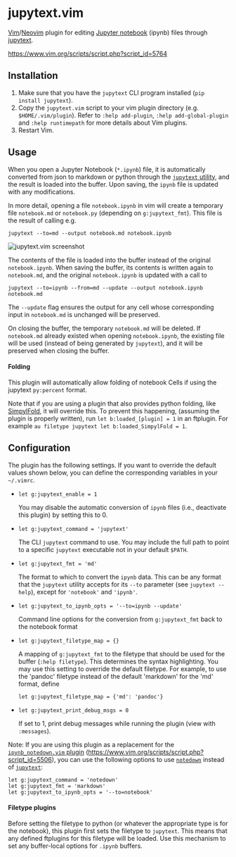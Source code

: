 # jupytext.vim

[Vim][1]/[Neovim][2] plugin for editing [Jupyter notebook][3] (ipynb) files through [jupytext][4].

https://www.vim.org/scripts/script.php?script_id=5764


## Installation

1.  Make sure that you have the `jupytext` CLI program installed (`pip install jupytext`).
2.  Copy the `jupytext.vim` script to your vim plugin directory (e.g. `$HOME/.vim/plugin`). Refer to `:help add-plugin`, `:help add-global-plugin` and `:help runtimepath` for more details about Vim plugins.
3.  Restart Vim.


## Usage

When you open a Jupyter Notebook (`*.ipynb`) file, it is automatically converted from json to markdown or python through the [`jupytext` utility][4], and the result is loaded into the buffer. Upon saving, the `ipynb` file is updated with any modifications.

In more detail, opening a file `notebook.ipynb` in vim will create a temporary file `notebook.md` or `notebook.py` (depending on `g:jupytext_fmt`). This file is the result of calling e.g.

    jupytext --to=md --output notebook.md notebook.ipynb

![jupytext.vim screenshot](https://gist.githubusercontent.com/goerz/884df0ffe9b017dbcd976011ad2c52d7/raw/f50439829092358acdc4a791c8e3fe4e780b0d89/screenshot_W8Yh8m.png "Screenshot of editing a notebook file in vim in md format")

The contents of the file is loaded into the buffer instead of the original `notebook.ipynb`. When saving the buffer, its contents is written again to `notebook.md`, and the original `notebook.ipynb` is updated with a call to

    jupytext --to=ipynb --from=md --update --output notebook.ipynb notebook.md

The `--update` flag ensures the output for any cell whose corresponding input in `notebook.md` is unchanged will be preserved.

On closing the buffer, the temporary `notebook.md` will be deleted. If `notebook.md` already existed when opening `notebook.ipynb`, the existing file will be used (instead of being generated by `jupytext`), and it will be preserved when closing the buffer.

#### Folding

This plugin will automatically allow folding of notebook Cells if using the jupytext `py:percent` format.

Note that if you are using a plugin that also provides python folding, like [SimpylFold](github.com/tmhedberg/SimpylFold), it will override this. To prevent this happening, (assuming the plugin is properly written), run `let b:loaded_[plugin] = 1` in an ftplugin. For example `au filetype jupytext let b:loaded_SimpylFold = 1`.

## Configuration

The plugin has the following settings. If you want to override the default values shown below, you can define the corresponding variables in your `~/.vimrc`.

*   `let g:jupytext_enable = 1`

    You may disable the automatic conversion of `ipynb` files (i.e., deactivate this plugin) by setting this to 0.

*   `let g:jupytext_command = 'jupytext'`

    The CLI `jupytext` command to use. You may include the full path to point to a specific `jupytext` executable not in your default `$PATH`.

*   `let g:jupytext_fmt = 'md'`

    The format to which to convert the `ipynb` data. This can be any format that the `jupytext` utility accepts for its `--to` parameter (see `jupytext --help`), except for `'notebook'` and `'ipynb'`.

*  `let g:jupytext_to_ipynb_opts = '--to=ipynb --update'`

   Command line options for the conversion from `g:jupytext_fmt` back to the notebook format

*   `let g:jupytext_filetype_map = {}`

    A mapping of `g:jupytext_fmt` to the filetype that should be used for the buffer (`:help filetype`). This determines the syntax highlighting.  You may use this setting to override the default filetype. For example, to use the 'pandoc' filetype instead of the default 'markdown' for the 'md' format, define

        let g:jupytext_filetype_map = {'md': 'pandoc'}

*   `let g:jupytext_print_debug_msgs = 0`

    If set to 1, print debug messages while running the plugin (view with `:messages`).

Note: If you are using this plugin as a replacement for the [`ipynb_notedown.vim` plugin][5] (https://www.vim.org/scripts/script.php?script_id=5506), you can use the following options to use [`notedown`][6] instead of [`jupytext`][4]:

    let g:jupytext_command = 'notedown'
    let g:jupytext_fmt = 'markdown'
    let g:jupytext_to_ipynb_opts = '--to=notebook'

#### Filetype plugins

Before setting the filetype to python (or whatever the appropriate type is for the notebook), this plugin first sets the filetype to `jupytext`. This means that any defined ftplugins for this filetype will be loaded. Use this mechanism to set any buffer-local options for `.ipynb` buffers.


[1]: http://www.vim.org
[2]: https://neovim.io
[3]: http://jupyter.org
[4]: https://github.com/mwouts/jupytext
[5]: https://github.com/goerz/ipynb_notedown.vim
[6]: https://github.com/aaren/notedown
